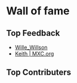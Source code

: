 # Wall of fame

## Top Feedback
* [Wille_Willson](https://t.me/Wille_Willson)
* [Keith | MXC.org](https://t.me/CryptoKeith)

## Top Contributers







